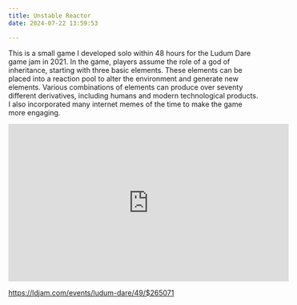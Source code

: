 ```yaml
---
title: Unstable Reactor
date: 2024-07-22 13:59:53

---
```








This is a small game I developed solo within 48 hours for the Ludum Dare game jam in 2021. In the game, players assume the role of a god of inheritance, starting with three basic elements. These elements can be placed into a reaction pool to alter the environment and generate new elements. Various combinations of elements can produce over seventy different derivatives, including humans and modern technological products. I also incorporated many internet memes of the time to make the game more engaging.






<iframe width="560" height="315" src="https://www.youtube.com/embed/T6lm4H4WONw?si=suLRzsBBZc10OHJx" title="YouTube video player" frameborder="0" allow="accelerometer; autoplay; clipboard-write; encrypted-media; gyroscope; picture-in-picture; web-share" referrerpolicy="strict-origin-when-cross-origin" allowfullscreen></iframe>



https://ldjam.com/events/ludum-dare/49/$265071
